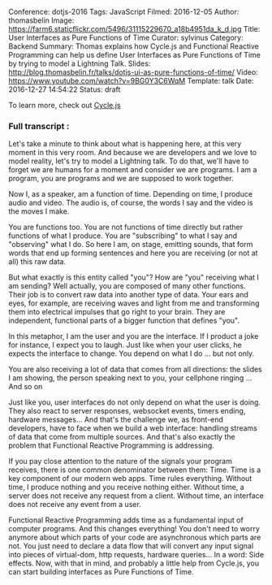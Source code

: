 Conference: dotjs-2016
Tags: JavaScript
Filmed: 2016-12-05
Author: thomasbelin
Image: https://farm6.staticflickr.com/5496/31115229670_a18b4951da_k_d.jpg
Title: User Interfaces as Pure Functions of Time
Curator: sylvinus
Category: Backend
Summary: Thomas explains how Cycle.js and Functional Reactive Programming can help us define User Interfaces as Pure Functions of Time by trying to model a Lightning Talk.
Slides: http://blog.thomasbelin.fr/talks/dotjs-ui-as-pure-functions-of-time/
Video: https://www.youtube.com/watch?v=9BG0Y3C6WqM
Template: talk
Date: 2016-12-27 14:54:22
Status: draft

To learn more, check out [Cycle.js](https://cycle.js.org/)

### Full transcript :

Let's take a minute to think about what is happening here, at this very moment in this very room.
And because we are developers and we love to model reality, let's try to model a Lightning talk.
To do that, we'll have to forget we are humans for a moment and consider we are programs.
I am a program, you are programs and we are supposed to work together.

Now I, as a speaker, am a function of time.
Depending on time, I produce audio and video.
The audio is, of course, the words I say and the video is the moves I make.

You are functions too.
You are not functions of time directly but rather functions of what I produce.
You are "subscribing" to what I say and "observing" what I do.
So here I am, on stage, emitting sounds, that form words that end up forming sentences and here you are receiving (or not at all) this raw data.

But what exactly is this entity called "you"? How are "you" receiving what I am sending?
Well actually, you are composed of many other functions.
Their job is to convert raw data into another type of data.
Your ears and eyes, for example, are receiving waves and light from me and transforming them into electrical impulses that go right to your brain.
They are independent, functional parts of a bigger function that defines "you".

In this metaphor, I am the user and you are the interface.
If I product a joke for instance, I expect you to laugh.
Just like when your user clicks, he expects the interface to change.
You depend on what I do ... but not only.

You are also receiving a lot of data that comes from all directions: the slides I am showing, the person speaking next to you, your cellphone ringing ... And so on

Just like you, user interfaces do not only depend on what the user is doing.
They also react to server responses, websocket events, timers ending, hardware messages...
And that's the challenge we, as front-end developers, have to face when we build a web interface: handling streams of data that come from multiple sources.
And that's also exactly the problem that Functional Reactive Programming is addressing.

If you pay close attention to the nature of the signals your program receives, there is one common denominator between them: Time.
Time is a key component of our modern web apps.
Time rules everything.
Without time, I produce nothing and you receive nothing either.
Without time, a server does not receive any request from a client.
Without time, an interface does not receive any event from a user.

Functional Reactive Programming adds time as a fundamental input of computer programs. And this changes everything!
You don't need to worry anymore about which parts of your code are asynchronous which parts are not.
You just need to declare a data flow that will convert any input signal into pieces of virtual-dom, http requests, hardware queries... In a word: Side effects.
Now, with that in mind, and probably a little help from Cycle.js, you can start building interfaces as Pure Functions of Time.
